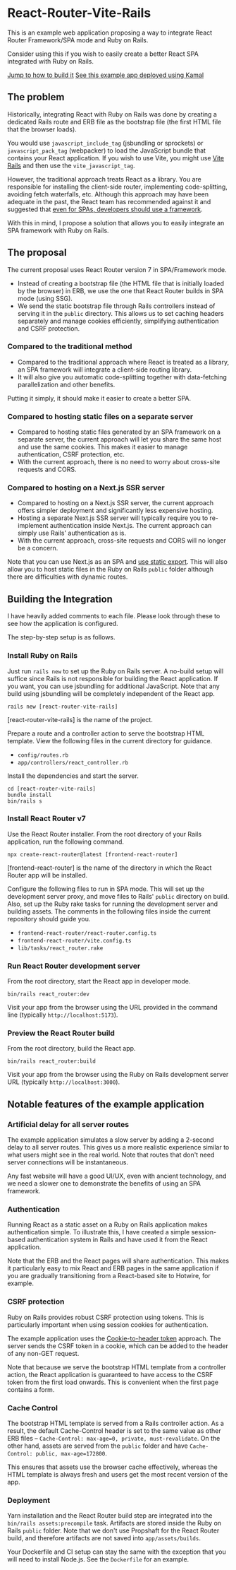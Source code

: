 # React-Router-Vite-Rails

This is an example web application proposing a way to integrate React Router Framework/SPA mode and Ruby on Rails.

Consider using this if you wish to easily create a better React SPA integrated with Ruby on Rails.

[Jump to how to build it](#how-it-is-built)
[See this example app deployed using Kamal](https://rrrails.castle104.com)

## The problem

Historically,
integrating React with Ruby on Rails was done by creating a dedicated Rails route and ERB file as the bootstrap file
(the first HTML file that the browser loads).

You would use `javascript_include_tag` (jsbundling or sprockets)
or `javascript_pack_tag` (webpacker) to load the JavaScript bundle that contains your React application.
If you wish to use Vite,
you might use [Vite Rails](https://github.com/ElMassimo/vite_ruby/tree/main/vite_rails)
and then use  the `vite_javascript_tag`.

However, the traditional approach treats React as a library.
You are responsible for installing the client-side router, implementing code-splitting, avoiding fetch waterfalls, etc.
Although this approach may have been adequate in the past, the React team has recommended against it and suggested that [even for SPAs, developers should use a framework](https://react.dev/blog/2025/02/14/sunsetting-create-react-app).

With this in mind, I propose a solution that allows you to easily integrate an SPA framework with Ruby on Rails.

## The proposal

The current proposal uses React Router version 7 in SPA/Framework mode.

* Instead of creating a bootstrap file (the HTML file that is initially loaded by the browser) in ERB, we use the one that React Router builds in SPA mode (using SSG).
* We send the static bootstrap file through Rails controllers instead of serving it in the `public` directory. This allows us to set caching headers separately and manage cookies efficiently, simplifying authentication and CSRF protection.

### Compared to the traditional method

* Compared to the traditional approach where React is treated as a library, an SPA framework will integrate a client-side routing library.
* It will also give you automatic code-splitting together with data-fetching parallelization and other benefits.

Putting it simply, it should make it easier to create a better SPA.

### Compared to hosting static files on a separate server

* Compared to hosting static files generated by an SPA framework on a separate server, the current approach will let you share the same host and use the same cookies. This makes it easier to manage authentication, CSRF protection, etc.
* With the current approach, there is no need to worry about cross-site requests and CORS.

### Compared to hosting on a Next.js SSR server

* Compared to hosting on a Next.js SSR server, the current approach offers simpler deployment and significantly less expensive hosting.
* Hosting a separate Next.js SSR server will typically require you to re-implement authentication inside Next.js. The current approach can simply use Rails' authentication as is.
* With the current approach, cross-site requests and CORS will no longer be a concern.

Note that you can use Next.js as an SPA
and [use static export](https://nextjs.org/docs/app/building-your-application/upgrading/single-page-applications#static-export-optional).
This will also allow you
to host static files in the Ruby on Rails `public` folder although there are difficulties with dynamic routes. 

## Building the Integration

I have heavily added comments to each file. Please look through these to see how the application is configured.

The step-by-step setup is as follows.

### Install Ruby on Rails

Just run `rails new` to set up the Ruby on Rails server.
A no-build setup will suffice since Rails is not responsible for building the React application.
If you want, you can use jsbundling for additional JavaScript.
Note that any build using jsbundling will be completely independent of the React app.

```shell
rails new [react-router-vite-rails]
```

\[react-router-vite-rails] is the name of the project.

Prepare a route and a controller action to serve the bootstrap HTML template. View the following files in the current directory for guidance.

* `config/routes.rb`
* `app/controllers/react_controller.rb` 

Install the dependencies and start the server.

```shell
cd [react-router-vite-rails]
bundle install
bin/rails s
```

### Install React Router v7

Use the React Router installer. From the root directory of your Rails application, run the following command.

```shell
npx create-react-router@latest [frontend-react-router]
```

\[frontend-react-router] is the name of the directory in which the React Router app will be installed.

Configure the following files to run in SPA mode.
This will set up the development server proxy, and move files to Rails' `public` directory on build.
Also, set up the Ruby rake tasks for running the development server and building assets.
The comments in the following files inside the current repository should guide you.

* `frontend-react-router/react-router.config.ts`
* `frontend-react-router/vite.config.ts`
* `lib/tasks/react_router.rake`

### Run React Router development server

From the root directory, start the React app in developer mode.

```shell
bin/rails react_router:dev
```

Visit your app from the browser using the URL provided in the command line (typically `http://localhost:5173`).

### Preview the React Router build

From the root directory, build the React app.

```shell
bin/rails react_router:build
```

Visit your app from the browser using the Ruby on Rails development server URL (typically `http://localhost:3000`).


## Notable features of the example application

### Artificial delay for all server routes

The example application simulates a slow server by adding a 2-second delay to all server routes.
This gives us a more realistic experience similar to what users might see in the real world.
Note that routes that don't need server connections will be instantaneous.

Any fast website will have a good UI/UX, even with ancient technology, and we need a slower one to demonstrate the benefits of using an SPA framework.

### Authentication

Running React as a static asset on a Ruby on Rails application makes authentication simple. To illustrate this,
I have created a simple session-based authentication system in Rails and have used it from the React application.

Note that the ERB and the React pages will share authentication.
This makes it particularly easy to mix React and ERB pages in the same application 
if you are gradually transitioning from a React-based site to Hotwire, for example.

### CSRF protection

Ruby on Rails provides robust CSRF protection using tokens.
This is particularly important when using session cookies for authentication.

The example application uses the [Cookie-to-header token](https://en.wikipedia.org/wiki/Cross-site_request_forgery#Cookie-to-header_token) approach.
The server sends the CSRF token in a cookie, which can be added to the header of any non-GET request.

Note that because we serve the bootstrap HTML template from a controller action,
the React application is guaranteed to have access to the CSRF token from the first load onwards.
This is convenient when the first page contains a form.

### Cache Control

The bootstrap HTML template is served from a Rails controller action.
As a result, the default Cache-Control header is set to the same value as other ERB files – `Cache-Control: max-age=0, private, must-revalidate`.
On the other hand, assets are served from the `public` folder and have `Cache-Control: public, max-age=172800`.

This ensures that assets use the browser cache effectively, whereas the HTML template is always fresh and users get the most recent version of the app.

### Deployment

Yarn installation and the React Router build step are integrated into the `bin/rails assets:precompile` task.
Artifacts are stored inside the Ruby on Rails `public` folder.
Note that we don't use Propshaft for the React Router build, and therefore artifacts are not saved into `app/assets/builds`.

Your Dockerfile and CI setup can stay the same with the exception that you will need to install Node.js.
See the `Dockerfile` for an example.
